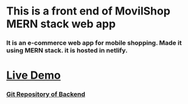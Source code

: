 # This is a front end of MovilShop MERN stack web app

### It is an e-commerce web app for mobile shopping. Made it using MERN stack. it is hosted in netlify.

# [Live Demo](https://movil-shop.netlify.app/)

### [Git Repository of Backend](https://github.com/ddepu11/movil_shop_server_side)
